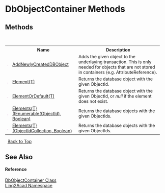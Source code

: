 # DbObjectContainer Methods
 

## Methods
&nbsp;<table><tr><th></th><th>Name</th><th>Description</th></tr><tr><td>![Public method](media/pubmethod.gif "Public method")</td><td><a href="M_Linq2Acad_DbObjectContainer_AddNewlyCreatedDBObject.md">AddNewlyCreatedDBObject</a></td><td>
Adds the given object to the underlaying transaction. This is only needed for objects that are not stored in containers (e.g. AttributeReference).</td></tr><tr><td>![Public method](media/pubmethod.gif "Public method")</td><td><a href="M_Linq2Acad_DbObjectContainer_Element__1.md">Element(T)</a></td><td>
Returns the database object with the given ObjectId.</td></tr><tr><td>![Public method](media/pubmethod.gif "Public method")</td><td><a href="M_Linq2Acad_DbObjectContainer_ElementOrDefault__1.md">ElementOrDefault(T)</a></td><td>
Returns the database object with the given ObjectId, or <i>null</i> if the element does not exist.</td></tr><tr><td>![Public method](media/pubmethod.gif "Public method")</td><td><a href="M_Linq2Acad_DbObjectContainer_Elements__1_1.md">Elements(T)(IEnumerable(ObjectId), Boolean)</a></td><td>
Returns the database objects with the given ObjectIds.</td></tr><tr><td>![Public method](media/pubmethod.gif "Public method")</td><td><a href="M_Linq2Acad_DbObjectContainer_Elements__1.md">Elements(T)(ObjectIdCollection, Boolean)</a></td><td>
Returns the database objects with the given ObjectIds.</td></tr></table>&nbsp;
<a href="#dbobjectcontainer-methods">Back to Top</a>

## See Also


#### Reference
<a href="T_Linq2Acad_DbObjectContainer.md">DbObjectContainer Class</a><br /><a href="N_Linq2Acad.md">Linq2Acad Namespace</a><br />
